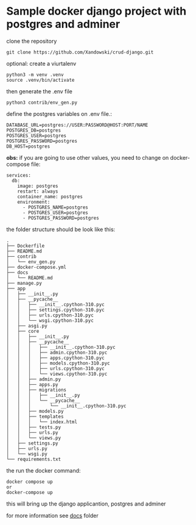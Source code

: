 # Sample docker django project with postgres and adminer

clone the repository

```
git clone https://github.com/Xandowski/crud-django.git
```
optional: create a viurtalenv

```
python3 -m venv .venv
source .venv/bin/activate
```

then generate the .env file

```
python3 contrib/env_gen.py
```

define the postgres variables on .env file.:

```
DATABASE_URL=postgres://USER:PASSWORD@HOST:PORT/NAME
POSTGRES_DB=postgres
POSTGRES_USER=postgres
POSTGRES_PASSWORD=postgres
DB_HOST=postgres
```
**obs:** if you are going to use other values, you need to change on docker-compose file:

```
services:
  db:
    image: postgres
    restart: always
    container_name: postgres
    environment:
      - POSTGRES_NAME=postgres
      - POSTGRES_USER=postgres
      - POSTGRES_PASSWORD=postgres
```


the folder structure should be look like this:

```
.
├── Dockerfile
├── README.md
├── contrib
│   └── env_gen.py
├── docker-compose.yml
├── docs
│   └── README.md
├── manage.py
├── app
│   ├── __init__.py
│   ├── __pycache__
│   │   ├── __init__.cpython-310.pyc
│   │   ├── settings.cpython-310.pyc
│   │   ├── urls.cpython-310.pyc
│   │   └── wsgi.cpython-310.pyc
│   ├── asgi.py
│   ├── core
│   │   ├── __init__.py
│   │   ├── __pycache__
│   │   │   ├── __init__.cpython-310.pyc
│   │   │   ├── admin.cpython-310.pyc
│   │   │   ├── apps.cpython-310.pyc
│   │   │   ├── models.cpython-310.pyc
│   │   │   ├── urls.cpython-310.pyc
│   │   │   └── views.cpython-310.pyc
│   │   ├── admin.py
│   │   ├── apps.py
│   │   ├── migrations
│   │   │   ├── __init__.py
│   │   │   └── __pycache__
│   │   │       └── __init__.cpython-310.pyc
│   │   ├── models.py
│   │   ├── templates
│   │   │   └── index.html
│   │   ├── tests.py
│   │   ├── urls.py
│   │   └── views.py
│   ├── settings.py
│   ├── urls.py
│   └── wsgi.py
└── requirements.txt
```

the run the docker command:

```
docker compose up
or
docker-compose up
```

this will bring up the django applicantion, postgres and adminer 

for more information see [docs](/docs) folder

